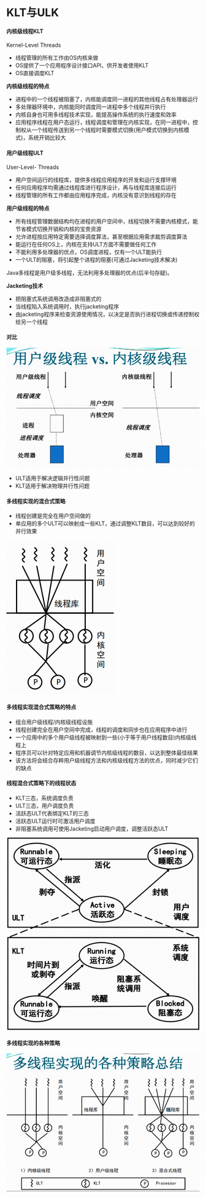 # KLT与ULK

#### 内核级线程KLT

Kernel-Level Threads

* 线程管理的所有工作由OS内核来做
* OS提供了一个应用程序设计接口API，供开发者使用KLT
* OS直接调度KLT

**内核级线程的特点**

* 进程中的一个线程被阻塞了，内核能调度同一进程的其他线程占有处理器运行
* 多处理器环境中，内核能同时调度同一进程中多个线程并行执行
* 内核自身也可用多线程技术实现，能提高操作系统的执行速度和效率
* 应用程序线程在用户态运行，线程调度和管理在内核实现，在同一进程中，控制权从一个线程传送到另一个线程时需要模式切换\(用户模式切换到内核模式\)，系统开销比较大

#### 用户级线程ULT

User-Level- Threads

* 用户空间运行的线程库，提供多线程应用程序的开发和运行支撑环境
* 任何应用程序均需通过线程库进行程序设计，再与线程库连接后运行
* 线程管理的所有工作都由应用程序完成，内核没有意识到线程的存在

**用户级线程的特点**

* 所有线程管理数据结构均在进程的用户空间中，线程切换不需要内核模式，能节省模式切换开销和内核的宝贵资源
* 允许进程按应用特定需要选择调度算法，甚至根据应用需求裁剪调度算法
* 能运行在任何OS上，内核在支持ULT方面不需要做任何工作
* 不能利用多处理器的优点，OS调度进程，仅有一个ULT能执行
* 一个ULT的阻塞，将引起整个进程的阻塞\(可通过Jacketing技术解决\)

Java多线程是用户级多线程，无法利用多处理器的优点\(后半句存疑\)。

**Jacketing技术**

* 把阻塞式系统调用改造成非阻塞式的
* 当线程陷入系统调用时，执行jacketing程序
* 由jacketing程序来检查资源使用情况，以决定是否执行进程切换或传递控制权给另一个线程

#### 对比

![](../../.gitbook/assets/liang-zhong-duo-xian-cheng-dui-bi.png)

* ULT适用于解决逻辑并行性问题
* KLT适用于解决物理并行性问题

#### 多线程实现的混合式策略

* 线程创建是完全在用户空间做的
* 单应用的多个ULT可以映射成一些KLT，通过调整KLT数目，可以达到较好的并行效果

![](../../.gitbook/assets/duo-xian-cheng-hun-he.png)



#### 多线程实现混合式策略的特点

* 组合用户级线程/内核级线程设施
* 线程创建完全在用户空间中完成，线程的调度和同步也在应用程序中进行
* 一个应用中的多个用户级线程被映射到一些\(小于等于用户线程数目\)内核级线程上
* 程序员可以针对特定应用和机器调节内核级线程的数目，以达到整体最佳结果
* 该方法将会结合存粹用户级线程方法和内核级线程方法的优点，同时减少它们的缺点

#### 线程混合式策略下的线程状态

* KLT三态，系统调度负责
* ULT三态，用户调度负责
* 活跃态ULT代表绑定KLT的三态
* 活跃态ULT运行时可激活用户调度
* 非阻塞系统调用可使用Jacketing启动用户调度，调整活跃态ULT

![](../../.gitbook/assets/xian-cheng-san-tai.png)

#### 多线程实现的各种策略

![](../../.gitbook/assets/duo-zhong-xian-cheng-shi-xian-ce-lve.png)

